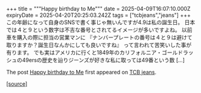 +++
title = """Happy birthday to Me"""
date = 2025-04-09T16:07:10.000Z
expiryDate = 2025-04-20T20:25:03.242Z
tags = ["tcbjeans","jeans"]
+++
この年齢になって自身のSNSで書く事じゃ無いんですが4.9は私の誕生日。 日本では４と９という数字は不吉な番号とされてるイメージが多いですよね。 以前車を購入の際に担当の営業マンに 『ナンバープレートの番号は４と９は避けて取りますか？誕生日なんかにしても良いですね』 って言われて苦笑いした事が有ります。 でも実はアメリカに行くと1849年のカリフォルニア・ゴールドラッシュの49ersの歴史を辿りジーンズが好きな私に取っては49番という数 \[…\]

The post [Happy birthday to Me](http://tcbjeans.com/2025/04/10/51963) first appeared on [TCB jeans](http://tcbjeans.com).

[[source]](http://tcbjeans.com/2025/04/10/51963)
